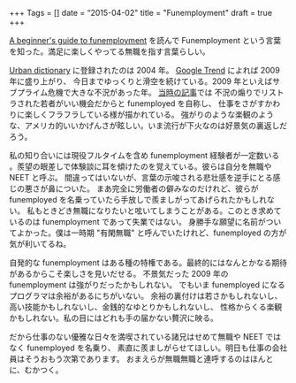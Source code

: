 +++
Tags = []
date = “2015-04-02"
title = "Funemployment"
draft = true
+++

[A beginner's guide to funemployment](http://robertheaton.com/2014/06/02/a-beginners-guide-to-funemployment/)
を読んで Funemployment という言葉を知った。満足に楽しくやってる無職を指す言葉らしい。

[Urban dictionary](http://www.urbandictionary.com/define.php?term=funemployment) に登録されたのは 2004 年。
[Google Trend](https://www.google.com/trends/explore#q=funemployment) によれば 2009 年に盛り上がり、
今日までゆっくりと滑空を続けている。2009 年といえばサブプライム危機で大きな不況があった年。
[当時の記事](
http://www.sfweekly.com/sanfrancisco/funemployment-jobless-young-san-franciscans-are-welcoming-the-worst-recession-of-their-lives-with-open-arms-too-bad-the-party-cant-last-for/)では
不況の煽りでリストラされた若者がいい機会だからと funemployed を自称し、
仕事をさがすかわりに楽しくフラフラしている様が描かれている。
強がりのような楽観のような、アメリカ的いいかげんさが眩しい。いま流行が下火なのは好景気の裏返しだろう。

私の知り合いには現役フルタイムを含め funemployment 経験者が一定数いる
。羨望の眼差しで体験談に耳を傾けたのを覚えている。彼らは自分を無職や NEET と呼ぶ。
間違ってはいないが、言葉の示唆される悲壮感を逆手にとる感じの悪さが鼻についた。
まあ完全に労働者の僻みなのだけれど、彼らが funemployed を名乗っていたら手放しで羨ましがってあげられたかもしれない。
私もときどき無職になりたいと呟いてしまうことがある。このとき求めているのは funemployment であって失業ではない。
身勝手な願望に名前がついてよかった。僕は一時期 "有閑無職" と呼んでいたけれど、funemployed の方が気が利いてるね。

自発的な funemployment はある種の特権である。最終的にはなんとかなる期待があるからこそ楽しさを見いだせる。
不景気だった 2009 年の funemployment は強がりだったかもしれない。
でもいま funemployed になるプログラマは余裕があるにちがいない。
余裕の裏付けは若さかもしれないし、高い技能かもしれないし、金銭的なゆとりかもしれないし、
性格からくる楽観かもしれない。私の目にはどれも手の届かない贅沢に映る。

だから仕事のない優雅な日々を満喫されている諸兄はせめて無職や NEET ではなく funemployed を名乗り、
素直に羨ましがらせてほしい。明日も仕事の会社員はそうおもう次第であります。
おまえらが無職無職と連呼するのはほんとに、むかつく。
